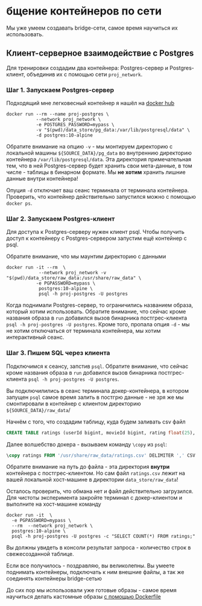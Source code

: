 # бщение контейнеров по сети

Мы уже умеем создавать bridge-сети, самое время научиться их использовать. 

## Клиент-серверное взаимодействие с Postgres

Для тренировки создадим два контейнера: Postgres-сервер и Postgres-клиент, объединив их с помощью сети `proj_network`.

### Шаг 1. Запускаем Postgres-сервер

Подходящий мне легковесный контейнер я нашёл на [docker hub](https://hub.docker.com/_/postgres)

```shell script
docker run --rm --name proj-postgres \
           --network proj_network \
           -e POSTGRES_PASSWORD=mypass \
           -v "$(pwd)/data_store/pg_data:/var/lib/postgresql/data" \
           -d postgres:10-alpine
```

Обратите внимание на опцию `-v` - мы монтируем директорию с локальной машины `${SOURCE_DATA}/pg_data` во внутреннию директорию контейнера `/var/lib/postgresql/data`.
Эта директория примечательная тем, что в ней Postgres-сервер будет хранить свои мета-данные, в том числе - таблицы в бинарном формате. Мы **не хотим** хранить лишние данные внутри контейнера!

Опуция `-d` отключает ваш сеанс терминала от терминала контейнера. Проверить, что контейнер действительно запустился можно с помощью `docker ps`.

### Шаг 2. Запускаем Postgres-клиент

Для доступа к Postgres-серверу нужен клиент psql. Чтобы получить доступ к контейнеру с Postgres-сервером запустим ещё контейнер с psql. 

Обратите внимание, что мы маунтим директорию с данными 

```shell script
docker run -it --rm  \
            --network proj_network -v "$(pwd)/data_store/raw_data:/usr/share/raw_data" \
           -e PGPASSWORD=mypass \
            postgres:10-alpine \
            psql -h proj-postgres -U postgres
```

Когда поднимали Postgres-сервер, то ограничились названием образа, который хотим использовать.
Обратите внимание, что сейчас кроме названия образа в `run` добавился вызов бинарника постгрес-клиента `psql -h proj-postgres -U postgres`.
Кроме того, пропала опция `-d` - мы не хотим отключаться от терминала контейнера, мы хотим интерактивный сеанс.

### Шаг 3. Пишем SQL через клиента

Подключимся к сеансу, запстив `psql`. Обратите внимание, что сейчас кроме названия образа в `run` добавился вызов бинарника постгрес-клиента `psql -h proj-postgres -U postgres`.

Вы подключилились в сеанс терминала докер-контейнера, в котором запущен `psql` самое время залить в постгрю данные - не зря же мы смонтировали в контейнер с клиентом директорию `${SOURCE_DATA}/raw_data`/

Начнём с того, что создадим таблицу, куда будем заливать csv файл

```sql
CREATE TABLE ratings (userId bigint, movieId bigint, rating float(25), timestamp bigint);
```

Далее волшебство докера - вызываем команду `\copy` из `psql`:

```sql
\copy ratings FROM '/usr/share/raw_data/ratings.csv' DELIMITER ',' CSV HEADER;
```

Обратите внимание на путь до файла - эта директория **внутри** контейнера с постгрес-клиентом.
Но сам файл `ratings.csv` лежит на вашей локальной хост-машине в директории `data_store/raw_data`!

Осталось проверить, что обмана нет и файл действительно загрузился. Для чистоты эксперимента закройте терминал с докер-клиентом и выполните на хост-машине команду

```shell script
docker run -it  \
  -e PGPASSWORD=mypass \
  --rm  --network proj_network \
  postgres:10-alpine \
  psql -h proj-postgres -U postgres -c "SELECT COUNT(*) FROM ratings;"
```

Вы должны увидеть в консоли результат запроса - количество строк в свежесозданной таблице.

Если все получилось - поздравляю, вы великолепны. Вы умеете поднимать контейнеры, подключать к ним внешние файлы, а так же соединять контейнеры bridge-сетью

До сих пор мы использовали уже готовые образы - самое время научиться делать кастомные образы [с помощью Dockerfile](./docker_build.md)